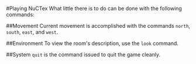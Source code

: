 #Playing NuCTex
What little there is to do can be done with the following commands:

##Movement
Current movement is accomplished with the commands `north`, `south`, `east`, and
`west`.

##Environment
To view the room's description, use the `look` command.

##System
`quit` is the command issued to quit the game cleanly.
